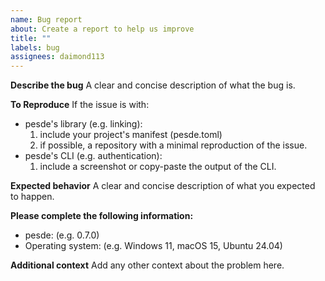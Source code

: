 ```yaml
---
name: Bug report
about: Create a report to help us improve
title: ""
labels: bug
assignees: daimond113
---
```


**Describe the bug**
A clear and concise description of what the bug is.

**To Reproduce**
If the issue is with:

- pesde's library (e.g. linking):
  1. include your project's manifest (pesde.toml)
  2. if possible, a repository with a minimal reproduction of the issue.
- pesde's CLI (e.g. authentication):
  1. include a screenshot or copy-paste the output of the CLI.

**Expected behavior**
A clear and concise description of what you expected to happen.

**Please complete the following information:**

- pesde: (e.g. 0.7.0)
- Operating system: (e.g. Windows 11, macOS 15, Ubuntu 24.04)

**Additional context**
Add any other context about the problem here.
